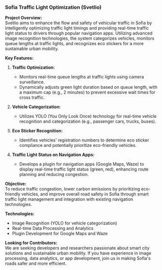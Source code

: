 ### Sofia Traffic Light Optimization (Svetlio)

**Project Overview:**  
Svetlio aims to enhance the flow and safety of vehicular traffic in Sofia by intelligently optimizing traffic light timings and providing real-time traffic light status to drivers through popular navigation apps. Utilizing advanced image recognition technologies, the system categorizes vehicles, monitors queue lengths at traffic lights, and recognizes eco stickers for a more sustainable urban mobility.

**Key Features:**

1. **Traffic Optimization:**
   - Monitors real-time queue lengths at traffic lights using camera surveillance.
   - Dynamically adjusts green light duration based on queue length, with a maximum cap (e.g., 2 minutes) to prevent excessive wait times for cross traffic.
   
2. **Vehicle Categorization:**
   - Utilizes YOLO (You Only Look Once) technology for real-time vehicle recognition and categorization (e.g., passenger cars, trucks, buses).

3. **Eco Sticker Recognition:**
   - Identifies vehicles' registration numbers to determine eco sticker compliance and potentially prioritize eco-friendly vehicles.

4. **Traffic Light Status on Navigation Apps:**
   - Develops a plugin for navigation apps (Google Maps, Waze) to display real-time traffic light status (green, red), enhancing route planning and reducing congestion.

**Objective:**  
To reduce traffic congestion, lower carbon emissions by prioritizing eco-friendly vehicles, and improve overall road safety in Sofia through smart traffic light management and integration with existing navigation technologies.

**Technologies:**  
- Image Recognition (YOLO for vehicle categorization)
- Real-time Data Processing and Analytics
- Plugin Development for Google Maps and Waze

**Looking for Contributors:**  
We are seeking developers and researchers passionate about smart city solutions and sustainable urban mobility. If you have experience in image processing, data analytics, or app development, join us in making Sofia's roads safer and more efficient.
